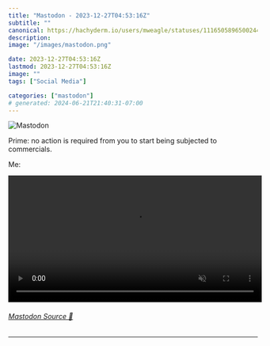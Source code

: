 ```yaml
---
title: "Mastodon - 2023-12-27T04:53:16Z"
subtitle: ""
canonical: https://hachyderm.io/users/mweagle/statuses/111650589650024470
description:
image: "/images/mastodon.png"

date: 2023-12-27T04:53:16Z
lastmod: 2023-12-27T04:53:16Z
image: ""
tags: ["Social Media"]

categories: ["mastodon"]
# generated: 2024-06-21T21:40:31-07:00
---
```

![Mastodon](/images/mastodon.png)

<p>Prime: no action is required from you to start being subjected to commercials. </p><p>Me:</p>

<video controls autoplay muted loop width="512"><source src="cf1d41d3806bb977.mp4" type="video/mp4" /></video>

###### [Mastodon Source 🐘](https://hachyderm.io/@mweagle/111650589650024470)

___
